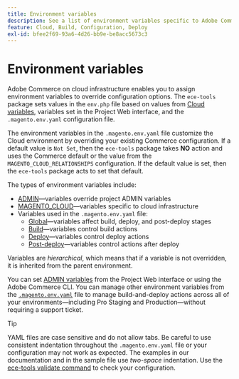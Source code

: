 ```yaml
---
title: Environment variables
description: See a list of environment variables specific to Adobe Commerce on cloud infrastructure.
feature: Cloud, Build, Configuration, Deploy
exl-id: bfee2f69-93a6-4d26-bb9e-be8acc5673c3
---
```

# Environment variables

Adobe Commerce on cloud infrastructure enables you to assign environment variables to override configuration options. The `ece-tools` package sets values in the `env.php` file based on values from [Cloud variables](variables-cloud.md), variables set in the Project Web interface, and the `.magento.env.yaml` configuration file.

The environment variables in the `.magento.env.yaml` file customize the Cloud environment by overriding your existing Commerce configuration. If a default value is `Not Set`, then the `ece-tools` package takes **NO** action and uses the Commerce default or the value from the `MAGENTO_CLOUD_RELATIONSHIPS` configuration. If the default value is set, then the `ece-tools` package acts to set that default.

The types of environment variables include:

- [ADMIN](variables-admin.md)—variables override project ADMIN variables
- [MAGENTO_CLOUD](variables-cloud.md)—variables specific to cloud infrastructure
- Variables used in the `.magento.env.yaml` file:
    - [Global](variables-global.md)—variables affect build, deploy, and post-deploy stages
    - [Build](variables-build.md)—variables control build actions
    - [Deploy](variables-deploy.md)—variables control deploy actions
    - [Post-deploy](variables-post-deploy.md)—variables control actions after deploy

Variables are _hierarchical_, which means that if a variable is not overridden, it is inherited from the parent environment.

You can set [ADMIN variables](variables-admin.md) from the Project Web interface or using the Adobe Commerce CLI. You can manage other environment variables from the [`.magento.env.yaml`](configure-env-yaml.md) file to manage build-and-deploy actions across all of your environments—including Pro Staging and Production—without requiring a support ticket.

>[!TIP]
>
>YAML files are case sensitive and do not allow tabs. Be careful to use consistent indentation throughout the `.magento.env.yaml` file or your configuration may not work as expected. The examples in our documentation and in the sample file use _two-space_ indentation. Use the [ece-tools validate command](configure-env-yaml.md#validate-configuration-file) to check your configuration.
